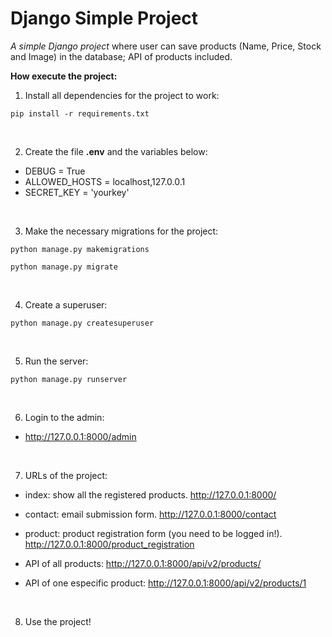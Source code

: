 # Django Simple Project
*A simple Django project* where user can save products (Name, Price, Stock and Image) in the database; API of products included.

**How execute the project:**

1. Install all dependencies for the project to work:
```pip
pip install -r requirements.txt
```

<br>

2. Create the file **.env** and the variables below:
- DEBUG = True
- ALLOWED_HOSTS = localhost,127.0.0.1
- SECRET_KEY = 'yourkey'

<br>

3. Make the necessary migrations for the project:
```sudo
python manage.py makemigrations
```
```sudo
python manage.py migrate
```

<br> 

4. Create a superuser:
```sudo
python manage.py createsuperuser
```
<br>

5. Run the server:
```sudo
python manage.py runserver
```

<br>

6. Login to the admin:
- http://127.0.0.1:8000/admin


<br>

7. URLs of the project:


- index: show all the registered products. http://127.0.0.1:8000/


- contact: email submission form. http://127.0.0.1:8000/contact


- product: product registration form (you need to be logged in!). http://127.0.0.1:8000/product_registration

- API of all products: http://127.0.0.1:8000/api/v2/products/
- API of one especific product: http://127.0.0.1:8000/api/v2/products/1


<br>


8. Use the project!

